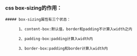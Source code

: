 
### css box-sizing的作用：

    ##### box-sizing属性有三个状态：

          1、content-box:默认值，border和padding不计算入width之内

          2、padding-box:padding计算入width内

          3、border-box:padding和border计算入width内


